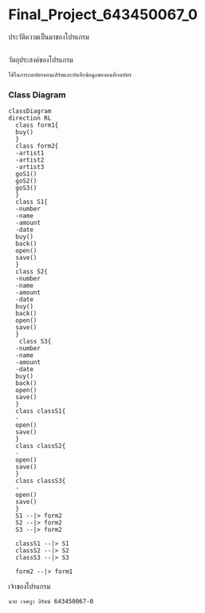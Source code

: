 # Final_Project_643450067_0
ประวัติความเป็นมาของโปรแกรม
```

```
วัตถุประสงค์ของโปรแกรม
```
ใช้ในการกดบัตรคอนเสิร์ตและบันทึกข้อมูลของคนที่กดบัตร
```
### Class Diagram
```mermaid
classDiagram
direction RL
  class form1{
  buy()
  }
  class form2{
  -artist1
  -artist2
  -artist3
  goS1()
  goS2()
  goS3()
  }
  class S1{
  -number
  -name
  -amount
  -date
  buy()
  back()
  open()
  save()
  }
  class S2{
  -number
  -name
  -amount
  -date
  buy()
  back()
  open()
  save()
  }
   class S3{
  -number
  -name
  -amount
  -date
  buy()
  back()
  open()
  save()
  }
  class classS1{
  -
  open()
  save()
  }
  class classS2{
  -
  open()
  save()
  }
  class classS3{
  -
  open()
  save()
  }
  S1 --|> form2
  S2 --|> form2
  S3 --|> form2
  
  classS1 --|> S1
  classS2 --|> S2
  classS3 --|> S3
  
  form2 --|> form1
  ```
  เจ้าของโปรแกรม
  ```
  นาย เจษฎา ลีรัตน์ 643450067-0
